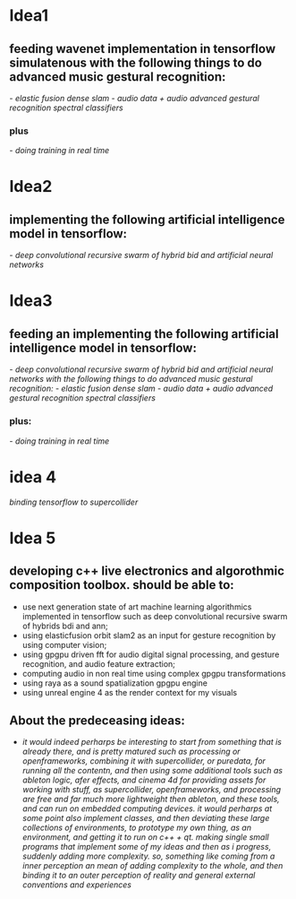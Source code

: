 <h1>Idea1</h1>

<h2>feeding wavenet implementation in tensorflow simulatenous with the following things to do advanced music gestural recognition:</h2>
- <i>elastic fusion dense slam</i>
  - <i>audio data + audio advanced gestural recognition  spectral classifiers</i>

<h3>plus</h3>
- <i>doing training in real time</i>

<h1>Idea2</h1>

<h2>implementing the following artificial intelligence model in tensorflow:</h2>
- <i>deep convolutional recursive swarm of hybrid bid and artificial neural networks</i>

<h1>Idea3</h1>

<h2>feeding an implementing the following artificial intelligence model in tensorflow:</h2>
- <i>deep convolutional recursive swarm of hybrid bid and artificial neural networks with the following things to do advanced music gestural recognition:</i>
  - <i>elastic fusion dense slam</i>
  - <i>audio data + audio advanced gestural recognition  spectral classifiers</i>

<h3>plus:</h3>
- <i>doing training in real time</i>

<h1>idea 4</h1>

<i>binding tensorflow to supercollider</i>

<h1>Idea 5</h1>

<h2>developing c++ live electronics and algorothmic composition toolbox. should be able to:</h2>

- use next generation state of art machine learning algorithmics implemented in tensorflow such as deep convolutional recursive swarm of hybrids bdi and ann;
- using elasticfusion orbit slam2 as an input for gesture recognition by using computer vision;
- using gpgpu driven fft for audio digital signal processing, and gesture recognition, and audio feature extraction;
- computing audio in non real time using complex gpgpu transformations
- using raya as a sound spatialization gpgpu engine
- using unreal engine 4 as the render context for my visuals

<h2>About the predeceasing ideas: </h2>

- <i>it would indeed perharps be interesting to start from something that is already there, and is pretty matured such as processing or openframeworks, combining it with supercollider, or puredata, for running all the contentn, and then using some additional tools such as ableton logic, afer effects, and cinema 4d for providing assets for working with stuff, as supercollider, openframeworks, and processing are free and far much more lightweight then ableton, and these tools, and can run on embedded computing devices. it would perharps at some point also implement classes, and then deviating these large collections of environments, to prototype my own thing, as an environment, and getting it to run on c++ + qt. making single small programs that implement some of my ideas and then as i progress, suddenly adding more complexity. so, something like coming from a inner perception an mean of adding complexity to the whole, and then binding it to an outer perception of reality and general external conventions and experiences</i>
